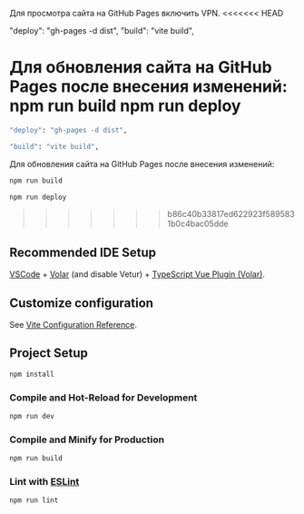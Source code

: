 Для просмотра сайта на GitHub Pages включить VPN. 
<<<<<<< HEAD

"deploy": "gh-pages -d dist",
"build": "vite build",

Для обновления сайта на GitHub Pages после внесения изменений:
npm run build 
npm run deploy 
=======
```sh
"deploy": "gh-pages -d dist",
```
```sh
"build": "vite build",
```

Для обновления сайта на GitHub Pages после внесения изменений:
```sh
npm run build 
```
```sh
npm run deploy 
```

>>>>>>> b86c40b33817ed622923f5895831b0c4bac05dde

## Recommended IDE Setup

[VSCode](https://code.visualstudio.com/) + [Volar](https://marketplace.visualstudio.com/items?itemName=Vue.volar) (and disable Vetur) + [TypeScript Vue Plugin (Volar)](https://marketplace.visualstudio.com/items?itemName=Vue.vscode-typescript-vue-plugin).

## Customize configuration

See [Vite Configuration Reference](https://vitejs.dev/config/).

## Project Setup

```sh
npm install
```

### Compile and Hot-Reload for Development

```sh
npm run dev
```

### Compile and Minify for Production

```sh
npm run build
```

### Lint with [ESLint](https://eslint.org/)

```sh
npm run lint
```
